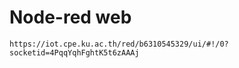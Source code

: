 # Node-red web
```
https://iot.cpe.ku.ac.th/red/b6310545329/ui/#!/0?socketid=4PqqYqhFghtK5t6zAAAj
```
